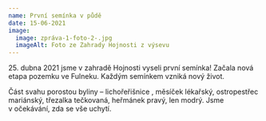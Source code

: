 ```yaml
---
name: První semínka v půdě
date: 15-06-2021
image:
  image: zpráva-1-foto-2-.jpg
  imageAlt: Foto ze Zahrady Hojnosti z výsevu
---
```

25\. dubna 2021 jsme v zahradě Hojnosti vyseli první semínka! Začala nová etapa pozemku ve Fulneku. Každým semínkem vzniká nový život.

Část svahu porostou byliny – lichořeřišnice , měsíček lékařský, ostropestřec mariánský, třezalka tečkovaná, heřmánek pravý, len modrý. Jsme v očekávání, zda se vše uchytí.